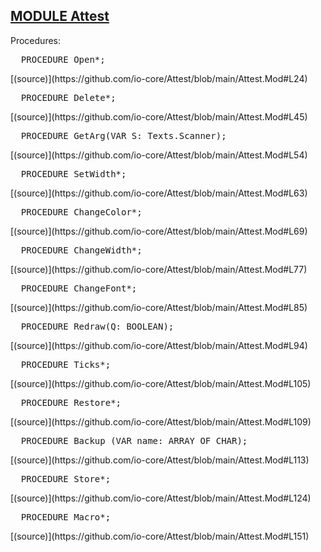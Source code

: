 
## [MODULE Attest](https://github.com/io-core/Attest/blob/main/Attest.Mod)

Procedures:


<pre>  PROCEDURE Open*;</pre> [(source)](https://github.com/io-core/Attest/blob/main/Attest.Mod#L24)


<pre>  PROCEDURE Delete*;</pre> [(source)](https://github.com/io-core/Attest/blob/main/Attest.Mod#L45)


<pre>  PROCEDURE GetArg(VAR S: Texts.Scanner);</pre> [(source)](https://github.com/io-core/Attest/blob/main/Attest.Mod#L54)


<pre>  PROCEDURE SetWidth*;</pre> [(source)](https://github.com/io-core/Attest/blob/main/Attest.Mod#L63)


<pre>  PROCEDURE ChangeColor*;</pre> [(source)](https://github.com/io-core/Attest/blob/main/Attest.Mod#L69)


<pre>  PROCEDURE ChangeWidth*;</pre> [(source)](https://github.com/io-core/Attest/blob/main/Attest.Mod#L77)


<pre>  PROCEDURE ChangeFont*;</pre> [(source)](https://github.com/io-core/Attest/blob/main/Attest.Mod#L85)


<pre>  PROCEDURE Redraw(Q: BOOLEAN);</pre> [(source)](https://github.com/io-core/Attest/blob/main/Attest.Mod#L94)


<pre>  PROCEDURE Ticks*;</pre> [(source)](https://github.com/io-core/Attest/blob/main/Attest.Mod#L105)


<pre>  PROCEDURE Restore*;</pre> [(source)](https://github.com/io-core/Attest/blob/main/Attest.Mod#L109)


<pre>  PROCEDURE Backup (VAR name: ARRAY OF CHAR);</pre> [(source)](https://github.com/io-core/Attest/blob/main/Attest.Mod#L113)


<pre>  PROCEDURE Store*;</pre> [(source)](https://github.com/io-core/Attest/blob/main/Attest.Mod#L124)


<pre>  PROCEDURE Macro*;</pre> [(source)](https://github.com/io-core/Attest/blob/main/Attest.Mod#L151)

